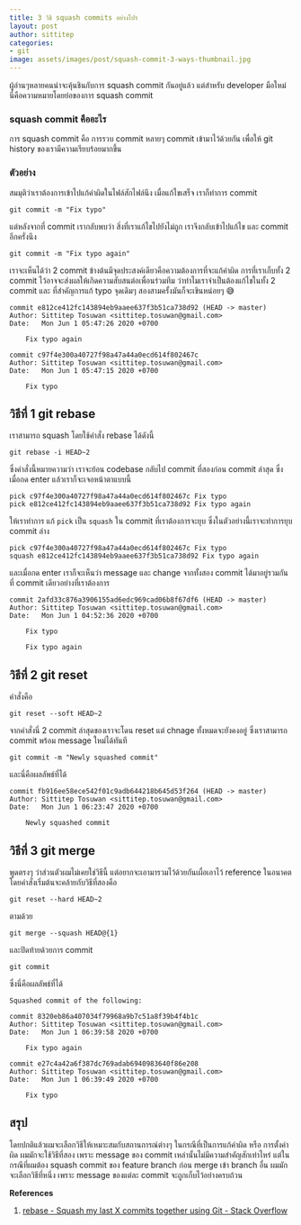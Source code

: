 ```yaml
---
title: 3 วิธี squash commits อย่างโปร
layout: post
author: sittitep
categories:
- git
image: assets/images/post/squash-commit-3-ways-thumbnail.jpg
---
```


ผู้อ่านๆหลายคนน่าจะคุ้นชินกับการ squash commit กันอยู่แล้ว แต่สำหรับ developer มือใหม่ นี่คือความหมายโดยย่อของการ squash commit
### squash commit คืออะไร
การ squash commit คือ การรวบ commit หลายๆ commit เข้ามาไว้ด้วยกัน เพื่อให้ git history ของเรามีความเรียบร้อยมากขึ้น

### ตัวอย่าง 
สมมุติว่าเราต้องการเข้าไปแก้คำผิดในไฟล์สักไฟล์นึง เมื่อแก้ไขเสร็จ เราก็ทำการ commit
```
git commit -m "Fix typo"
```
แต่หลังจากที่ commit เรากลับพบว่า สิ่งที่เราแก้ไขไปยังไม่ถูก เราจึงกลับเข้าไปแก้ไข และ commit อีกครั่งนึง
```
git commit -m "Fix typo again"
```
เราจะเห็นได้ว่า 2 commit ข้างต้นมีจุดประสงค์เดียวคือความต้องการที่จะแก้คำผิด การที่เราเก็บทั้ง 2 commit ไว้อาจจะส่งผลให้เกิดความสับสนต่อเพื่อนร่วมทีม ว่าทำไมเราจำเป็นต้องแก้ไขในทั้ง 2 commit และ ที่สำคัญการแก้ typo จุดเดิมๆ สองสามครั้งมันก็จะเขินหน่อยๆ 😅
```
commit e812ce412fc143894eb9aaee637f3b51ca738d92 (HEAD -> master)
Author: Sittitep Tosuwan <sittitep.tosuwan@gmail.com>
Date:   Mon Jun 1 05:47:26 2020 +0700

    Fix typo again

commit c97f4e300a40727f98a47a44a0ecd614f802467c
Author: Sittitep Tosuwan <sittitep.tosuwan@gmail.com>
Date:   Mon Jun 1 05:47:15 2020 +0700

    Fix typo
```
## วิธีที่ 1 git rebase

เราสามารถ squash โดยใช้คำสั่ง rebase ได้ดังนี้
```
git rebase -i HEAD~2
```
ซึ่งคำสั่งนี้หมายความว่า เราจะย้อน codebase กลับไป  commit ที่สองก่อน commit ล่าสุด ซึ่งเมื่อกด enter แล้วเราก็จะเจอหน้าตาแบบนี้
```
pick c97f4e300a40727f98a47a44a0ecd614f802467c Fix typo
pick e812ce412fc143894eb9aaee637f3b51ca738d92 Fix typo again
```
ให้เราทำการ แก้ `pick` เป็น `squash` ใน commit ที่เราต้องการจะยุบ ซึ่งในตัวอย่างนี้เราจะทำการยุบ commit ล่าง
```
pick c97f4e300a40727f98a47a44a0ecd614f802467c Fix typo
squash e812ce412fc143894eb9aaee637f3b51ca738d92 Fix typo again
```
และเมื่อกด enter เราก็จะเห็นว่า message และ change จากทั้งสอง commit ได้มาอยู่รวมกันที่ commit เดียวอย่างที่เราต้องการ
```
commit 2afd33c876a3906155ad6edc969cad06b8f67df6 (HEAD -> master)
Author: Sittitep Tosuwan <sittitep.tosuwan@gmail.com>
Date:   Mon Jun 1 04:52:36 2020 +0700

    Fix typo

    Fix typo again
```
## วิธีที่ 2 git reset
คำสั่งคือ
```
git reset --soft HEAD~2
```
 จากคำสั่งนี่ 2 commit ล่าสุดของเราจะโดน reset แต่ chnage ทั้งหมดจะยังคงอยู่ ซึ่งเราสามารถ commit พร้อม message ใหม่ได้ทันที
 ```
 git commit -m "Newly squashed commit"
```
และนี่คือผลลัพธ์ที่ได้
```
commit fb916ee58ece542f01c9adb644218b645d53f264 (HEAD -> master)
Author: Sittitep Tosuwan <sittitep.tosuwan@gmail.com>
Date:   Mon Jun 1 06:23:47 2020 +0700

    Newly squashed commit
```
## วิธีที่ 3 git merge
 พูดตรงๆ ว่าส่วนตัวผมไม่เคยใช่วิธีนี้ แต่อยากจะเอามารวมไว้ด้วยกันเผื่อเอาไว้ reference ในอนาคต โดยคำสั่งเริ่มต้นจะคล้ายกับวิธีที่สองคือ
```
git reset --hard HEAD~2
```
ตามด้วย
```
git merge --squash HEAD@{1}
```
และปิดท้ายด้วยการ commit
```
git commit
```
ซึ่งนี่คือผลลัพธ์ที่ได้
```
Squashed commit of the following:

commit 8320eb86a407034f79968a9b7c51a8f39b4f4b1c
Author: Sittitep Tosuwan <sittitep.tosuwan@gmail.com>
Date:   Mon Jun 1 06:39:58 2020 +0700

    Fix typo again

commit e27c4a42a6f387dc769adab6940983640f86e208
Author: Sittitep Tosuwan <sittitep.tosuwan@gmail.com>
Date:   Mon Jun 1 06:39:49 2020 +0700

    Fix typo
```

## สรุป
โดยปกติแล้วผมจะเลือกวิธีให้เหมาะสมกับสถานการณ์ต่างๆ ในกรณีที่เป็นการแก้คำผิด หรือ การตั้งค่าผิด ผมมักจะใช้วิธีที่สอง เพราะ  message ของ commit เหล่านั้นไม่มีความสำคัญสักเท่าไหร่ แต่ในกรณีที่ผมต้อง squash commit ของ feature branch ก่อน merge เข้า branch อื่น ผมมักจะเลือกวิธีที่หนึ่ง เพราะ message ของแต่ละ commit จะถูกเก็บไว้อย่างครบถ้วน

**References**
1. [rebase - Squash my last X commits together using Git - Stack Overflow](https://stackoverflow.com/questions/5189560/squash-my-last-x-commits-together-using-git)
